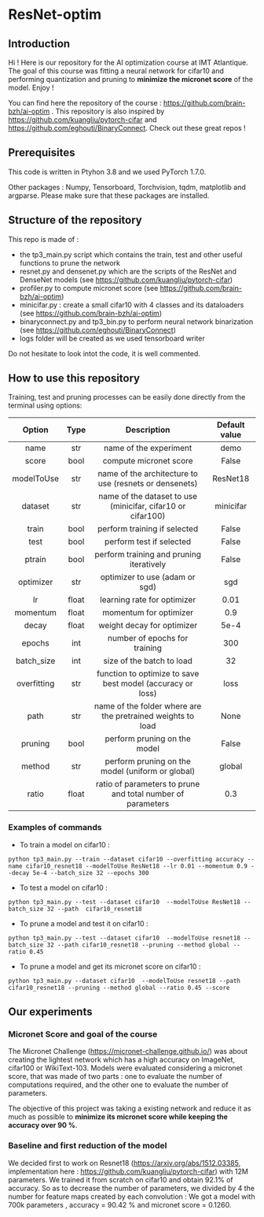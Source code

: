 # ResNet-optim

## Introduction

Hi ! Here is our repository for the AI optimization course at IMT Atlantique. The goal of this course was fitting a neural network for cifar10 and performing quantization and pruning to **minimize the micronet score** of the model. Enjoy !


You can find here the repository of the course : https://github.com/brain-bzh/ai-optim . This repository is also inspired by https://github.com/kuangliu/pytorch-cifar and https://github.com/eghouti/BinaryConnect. Check out these great repos ! 

## Prerequisites 

This code is written in Ptyhon 3.8 and we used PyTorch 1.7.0. 

Other packages :
Numpy, Tensorboard, Torchvision, tqdm, matplotlib and argparse. Please make sure that these packages are installed. 

## Structure of the repository

This repo is made of :
- the tp3_main.py script which contains the train, test and other useful functions to prune the network
- resnet.py and densenet.py which are the scripts of the ResNet and DenseNet models (see  https://github.com/kuangliu/pytorch-cifar)
- profiler.py to compute micronet score (see https://github.com/brain-bzh/ai-optim)
- minicifar.py : create a small cifar10 with 4 classes and its dataloaders (see https://github.com/brain-bzh/ai-optim)
- binaryconnect.py and tp3_bin.py to perform neural network binarization (see https://github.com/eghouti/BinaryConnect)
- logs folder will be created as we used tensorboard writer

Do not hesitate to look intot the code, it is well commented.

## How to use this repository

Training, test and pruning processes can be easily done directly from the terminal using options: 

| Option | Type | Description | Default value |
|:--------:|:------:|:-------------:|:---------------:|
|  name  | str  | name of the experiment | demo |
|  score  | bool  | compute micronet score | False |
|  modelToUse  | str  | name of the architecture to use (resnets or densenets)| ResNet18 |
|  dataset  | str  | name of the dataset to use (minicifar, cifar10 or cifar100)| minicifar |
|  train  | bool  | perform training if selected| False |
|  test  | bool  | perform test if selected| False |
|  ptrain  | bool  | perform training and pruning iteratively | False |
|  optimizer  | str  | optimizer to use (adam or sgd) | sgd |
|  lr  | float  | learning rate for optimizer | 0.01 |
|  momentum  | float  | momentum for optimizer| 0.9 |
|  decay  | float  | weight decay for optimizer| 5e-4 |
|  epochs  | int  | number of epochs for training| 300 |
|  batch_size  | int  | size of the batch to load | 32 |
|  overfitting  | str  | function to optimize to save best model (accuracy or loss) | loss |
|  path  | str  | name of the folder where are the pretrained weights to load | None |
|  pruning  | bool  | perform pruning on the model | False |
|  method  | str  | perform pruning on the model (uniform or global) | global |
|  ratio  | float  | ratio of parameters to prune and total number of parameters | 0.3 |


### Examples of commands

- To train a model on cifar10 :

```
python tp3_main.py --train --dataset cifar10 --overfitting accuracy --name cifar10_resnet18 --modelToUse ResNet18 --lr 0.01 --momentum 0.9 --decay 5e-4 --batch_size 32 --epochs 300
```

- To test a model on cifar10 :

```
python tp3_main.py --test --dataset cifar10  --modelToUse ResNet18 --batch_size 32 --path  cifar10_resnet18
```

- To prune a model and test it on cifar10 :

```
python tp3_main.py --test --dataset cifar10  --modelToUse resnet18 --batch_size 32 --path cifar10_resnet18 --pruning --method global --ratio 0.45
```

- To prune a model and get its micronet score on cifar10 :

```
python tp3_main.py --dataset cifar10  --modelToUse resnet18 --path cifar10_resnet18 --pruning --method global --ratio 0.45 --score
```



## Our experiments

### Micronet Score and goal of the course

The Micronet Challenge (https://micronet-challenge.github.io/) was about creating the lightest network which has a high accuracy on ImageNet, cifar100 or WikiText-103. Models were evaluated considering a micronet score, that was made of two parts : one to evaluate the number of computations required, and the other one to evaluate the number of parameters.

The objective of this project was taking a existing network and reduce it as much as possible to **minimize its micronet score while keeping the accuracy over 90 %**.

### Baseline and first reduction of the model

We decided first to work on Resnet18 (https://arxiv.org/abs/1512.03385, implementation here : https://github.com/kuangliu/pytorch-cifar) with 12M parameters. We trained it from scratch on cifar10 and obtain 92.1% of accuracy. So as to decrease the number of parameters, we divided by 4 the number for feature maps created by each convolution : We got a model with 700k parameters , accuracy = 90.42 % and micronet score = 0.1260. 



